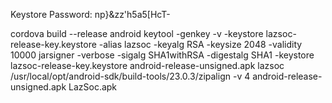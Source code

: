 Keystore Password: np}&zz'h5a5[HcT-


cordova build --release android
keytool -genkey -v -keystore lazsoc-release-key.keystore -alias lazsoc -keyalg RSA -keysize 2048 -validity 10000
jarsigner -verbose -sigalg SHA1withRSA -digestalg SHA1 -keystore lazsoc-release-key.keystore android-release-unsigned.apk lazsoc
/usr/local/opt/android-sdk/build-tools/23.0.3/zipalign -v 4 android-release-unsigned.apk LazSoc.apk

